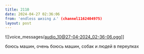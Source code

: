 ```yaml
---
title: 2110
date: 2024-04-27 02:36:06
from: 'endless шизing ⍼' (channel1162404975)
layout: post
---
```


![[voice_messages/audio_10@27-04-2024_02-36-06.ogg]]

боюсь машин, очень боюсь машин, собак и людей в переулках

